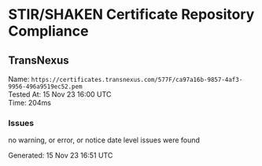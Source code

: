 # STIR/SHAKEN Certificate Repository Compliance

## TransNexus

Name: `https://certificates.transnexus.com/577F/ca97a16b-9857-4af3-9956-496a9519ec52.pem`\
Tested At: 15 Nov 23 16:00 UTC\
Time: 204ms

### Issues

no warning, or error, or notice date level issues were found

Generated: 15 Nov 23 16:51 UTC